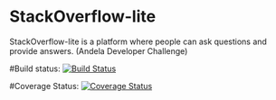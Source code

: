 # StackOverflow-lite
StackOverflow-lite is a platform where people can ask questions and provide answers. (Andela Developer Challenge)

#Build status: 
[![Build Status](https://travis-ci.com/TheoOkafor/StackOverflow-lite.svg?branch=get-questions)](https://travis-ci.com/TheoOkafor/StackOverflow-lite)

#Coverage Status:
[![Coverage Status](https://coveralls.io/repos/github/TheoOkafor/StackOverflow-lite/badge.svg?branch=get-questions)](https://coveralls.io/github/TheoOkafor/StackOverflow-lite)